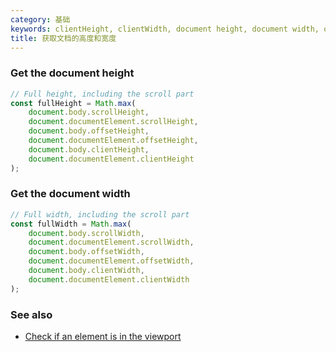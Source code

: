 ```yaml
---
category: 基础
keywords: clientHeight, clientWidth, document height, document width, offsetHeight, offsetWidth, scrollHeight, scrollWidth
title: 获取文档的高度和宽度
---
```


### Get the document height

```js
// Full height, including the scroll part
const fullHeight = Math.max(
    document.body.scrollHeight,
    document.documentElement.scrollHeight,
    document.body.offsetHeight,
    document.documentElement.offsetHeight,
    document.body.clientHeight,
    document.documentElement.clientHeight
);
```

### Get the document width

```js
// Full width, including the scroll part
const fullWidth = Math.max(
    document.body.scrollWidth,
    document.documentElement.scrollWidth,
    document.body.offsetWidth,
    document.documentElement.offsetWidth,
    document.body.clientWidth,
    document.documentElement.clientWidth
);
```

### See also

-   [Check if an element is in the viewport](/check-if-an-element-is-in-the-viewport)
